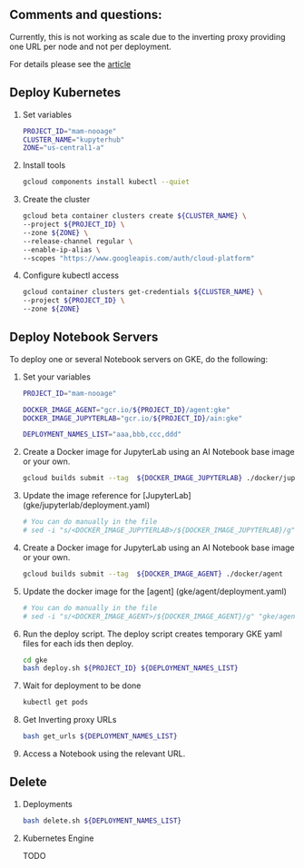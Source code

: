 ## Comments and questions:
Currently, this is not working as scale due to the inverting proxy providing one URL per node and not per deployment.

For details please see the [article](https://blog.kovalevskyi.com/running-cloud-ai-platform-notebook-on-google-kubernetes-engine-8e161f1b1dc0)

## Deploy Kubernetes

1. Set variables

    ```sh
    PROJECT_ID="mam-nooage"
    CLUSTER_NAME="kupyterhub"
    ZONE="us-central1-a"
    ```

1. Install tools

    ```sh
    gcloud components install kubectl --quiet
    ```

1. Create the cluster

    ```sh
    gcloud beta container clusters create ${CLUSTER_NAME} \
    --project ${PROJECT_ID} \
    --zone ${ZONE} \
    --release-channel regular \
    --enable-ip-alias \
    --scopes "https://www.googleapis.com/auth/cloud-platform"
    ```

1. Configure kubectl access 

    ```sh
    gcloud container clusters get-credentials ${CLUSTER_NAME} \
    --project ${PROJECT_ID} \
    --zone ${ZONE}
    ```

## Deploy Notebook Servers

To deploy one or several Notebook servers on GKE, do the following:

1. Set your variables

    ```sh
    PROJECT_ID="mam-nooage"
    
    DOCKER_IMAGE_AGENT="gcr.io/${PROJECT_ID}/agent:gke"
    DOCKER_IMAGE_JUPYTERLAB="gcr.io/${PROJECT_ID}/ain:gke"

    DEPLOYMENT_NAMES_LIST="aaa,bbb,ccc,ddd"
    ```

1. Create a Docker image for JupyterLab using an AI Notebook base image or your own.

    ```sh
    gcloud builds submit --tag  ${DOCKER_IMAGE_JUPYTERLAB} ./docker/jupyterlab
    ```

1. Update the image reference for [JupyterLab] (gke/jupyterlab/deployment.yaml)

    ```sh
    # You can do manually in the file
    # sed -i "s/<DOCKER_IMAGE_JUPYTERLAB>/${DOCKER_IMAGE_JUPYTERLAB}/g" "gke/jupyterlab/deployment.yaml"
    ```

1. Create a Docker image for JupyterLab using an AI Notebook base image or your own.

    ```sh
    gcloud builds submit --tag  ${DOCKER_IMAGE_AGENT} ./docker/agent
    ```

1. Update the docker image for the [agent] (gke/agent/deployment.yaml)

    ```sh
    # You can do manually in the file
    # sed -i "s/<DOCKER_IMAGE_AGENT>/${DOCKER_IMAGE_AGENT}/g" "gke/agent/deployment.yaml"
    ```

1. Run the deploy script. The deploy script creates temporary GKE yaml files for each ids then deploy.

    ```sh
    cd gke
    bash deploy.sh ${PROJECT_ID} ${DEPLOYMENT_NAMES_LIST}
    ```

1. Wait for deployment to be done

    ```sh
    kubectl get pods
    ```

1. Get Inverting proxy URLs

    ```sh
    bash get_urls ${DEPLOYMENT_NAMES_LIST}
    ```

1. Access a Notebook using the relevant URL.


## Delete

1. Deployments

    ```sh
    bash delete.sh ${DEPLOYMENT_NAMES_LIST}
    ```

1. Kubernetes Engine

    TODO